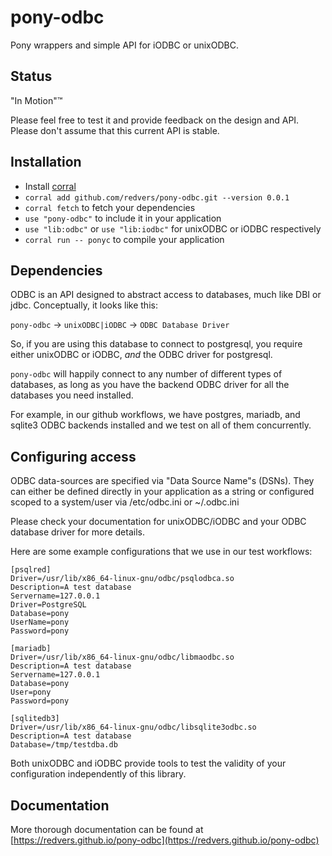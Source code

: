 # pony-odbc

Pony wrappers and simple API for iODBC or unixODBC.

## Status

"In Motion"™

Please feel free to test it and provide feedback on the design and API.
Please don't assume that this current API is stable.

## Installation

* Install [corral](https://github.com/ponylang/corral)
* `corral add github.com/redvers/pony-odbc.git --version 0.0.1`
* `corral fetch` to fetch your dependencies
* `use "pony-odbc"` to include it in your application
* `use "lib:odbc"` or `use "lib:iodbc"` for unixODBC or iODBC respectively
* `corral run -- ponyc` to compile your application

## Dependencies

ODBC is an API designed to abstract access to databases, much like DBI or
jdbc. Conceptually, it looks like this:

`pony-odbc` → `unixODBC|iODBC` → `ODBC Database Driver`

So, if you are using this database to connect to postgresql, you require
either unixODBC or iODBC, *and* the ODBC driver for postgresql.

`pony-odbc` will happily connect to any number of different types of
databases, as long as you have the backend ODBC driver for all the
databases you need installed.

For example, in our github workflows, we have postgres, mariadb, and
sqlite3 ODBC backends installed and we test on all of them concurrently.

## Configuring access

ODBC data-sources are specified via "Data Source Name"s (DSNs). They
can either be defined directly in your application as a string or
configured scoped to a system/user via /etc/odbc.ini or ~/.odbc.ini

Please check your documentation for unixODBC/iODBC and your ODBC
database driver for more details.

Here are some example configurations that we use in our test
workflows:

```quote
[psqlred]
Driver=/usr/lib/x86_64-linux-gnu/odbc/psqlodbca.so
Description=A test database
Servername=127.0.0.1
Driver=PostgreSQL
Database=pony
UserName=pony
Password=pony

[mariadb]
Driver=/usr/lib/x86_64-linux-gnu/odbc/libmaodbc.so
Description=A test database
Servername=127.0.0.1
Database=pony
User=pony
Password=pony

[sqlitedb3]
Driver=/usr/lib/x86_64-linux-gnu/odbc/libsqlite3odbc.so
Description=A test database
Database=/tmp/testdba.db
```

Both unixODBC and iODBC provide tools to test the validity of your
configuration independently of this library.

## Documentation

More thorough documentation can be found at [https://redvers.github.io/pony-odbc](https://redvers.github.io/pony-odbc)
